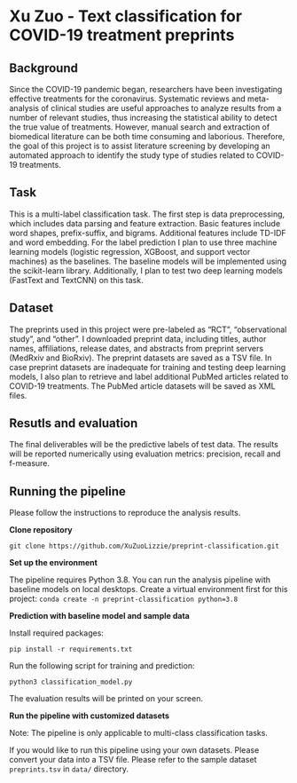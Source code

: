 # Xu Zuo - Text classification for COVID-19 treatment preprints
## Background
Since the COVID-19 pandemic began, researchers have been investigating effective treatments for the coronavirus. Systematic reviews and meta-analysis of clinical studies are useful approaches to analyze results from a number of relevant studies, thus increasing the statistical ability to detect the true value of treatments. However, manual search and extraction of biomedical literature can be both time consuming and laborious. Therefore, the goal of this project is to assist literature screening by developing an automated approach to identify the study type of studies related to COVID-19 treatments.
## Task
This is a multi-label classification task. The first step is data preprocessing, which includes data parsing and feature extraction. Basic features include word shapes, prefix-suffix, and bigrams. Additional features include TD-IDF and word embedding. For the label prediction I plan to use three machine learning models (logistic regression, XGBoost, and support vector machines) as the baselines. The baseline models will be implemented using the scikit-learn library. Additionally, I plan to test two deep learning models (FastText and TextCNN) on this task. 
## Dataset
The preprints used in this project were pre-labeled as “RCT”, “observational study”, and “other”. I downloaded preprint data, including titles, author names, affiliations, release dates, and abstracts from preprint servers (MedRxiv and BioRxiv). The preprint datasets are saved as a TSV file. In case preprint datasets are inadequate for training and testing deep learning models, I also plan to retrieve and label additional PubMed articles related to COVID-19 treatments. The PubMed article datasets will be saved as XML files.
## Resutls and evaluation
The final deliverables will be the predictive labels of test data. The results will be reported numerically using evaluation metrics: precision, recall and f-measure.
## Running the pipeline
Please follow the instructions to reproduce the analysis results.

**Clone repository**

`git clone https://github.com/XuZuoLizzie/preprint-classification.git`

**Set up the environment**

The pipeline requires Python 3.8. You can run the analysis pipeline with baseline models on local desktops. 
Create a virtual environment first for this project:
`conda create -n preprint-classification python=3.8`

**Prediction with baseline model and sample data**

Install required packages:

`pip install -r requirements.txt`

Run the following script for training and prediction:

`python3 classification_model.py`

The evaluation results will be printed on your screen.

**Run the pipeline with customized datasets**

Note: The pipeline is only applicable to multi-class classification tasks.

If you would like to run this pipeline using your own datasets. 
Please convert your data into a TSV file.
Please refer to the sample dataset `preprints.tsv` in `data/` directory.
